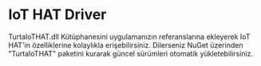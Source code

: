 # IoT HAT Driver

TurtaIoTHAT.dll Kütüphanesini uygulamanızın referanslarına ekleyerek IoT HAT'in özelliklerine kolaylıkla erişebilirsiniz. Dilerseniz NuGet üzerinden "TurtaIoTHAT" paketini kurarak güncel sürümleri otomatik yükletebilirsiniz.

